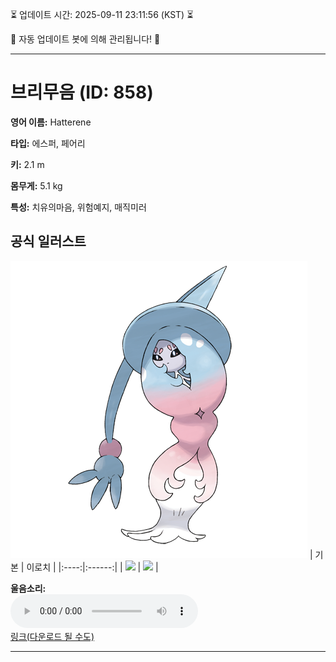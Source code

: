 
⏳ 업데이트 시간: 2025-09-11 23:11:56 (KST) ⏳

🤖 자동 업데이트 봇에 의해 관리됩니다! 🤖

---

# 브리무음 (ID: 858)
**영어 이름:** Hatterene

**타입:** 에스퍼, 페어리

**키:** 2.1 m

**몸무게:** 5.1 kg

**특성:** 치유의마음, 위험예지, 매직미러

## 공식 일러스트
![](https://raw.githubusercontent.com/PokeAPI/sprites/master/sprites/pokemon/other/official-artwork/858.png)
| 기본 | 이로치 |
|:----:|:------:|
| <img src="http://play.pokemonshowdown.com/sprites/ani/hatterene.gif" width="200"> | <img src="http://play.pokemonshowdown.com/sprites/ani-shiny/hatterene.gif" width="200"> |

**울음소리:**<br><audio controls src="https://raw.githubusercontent.com/PokeAPI/cries/main/cries/pokemon/latest/858.ogg"></audio><br> [링크(다운로드 될 수도)](https://raw.githubusercontent.com/PokeAPI/cries/main/cries/pokemon/latest/858.ogg)


---
